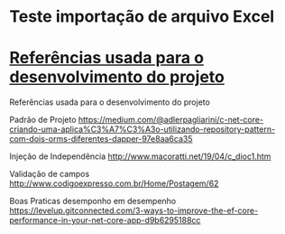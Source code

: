 # Teste importação de arquivo Excel

# <a href="https://medium.com/@adlerpagliarini/a821d501e317" target="_blank">Referências usada para o desenvolvimento do projeto</a>

Referências usada para o desenvolvimento do projeto

Padrão de Projeto
https://medium.com/@adlerpagliarini/c-net-core-criando-uma-aplica%C3%A7%C3%A3o-utilizando-repository-pattern-com-dois-orms-diferentes-dapper-97e8aa6ca35

Injeção de Independência 
http://www.macoratti.net/19/04/c_dioc1.htm

Validação de campos
http://www.codigoexpresso.com.br/Home/Postagem/62

Boas Praticas desemponho em desempenho
https://levelup.gitconnected.com/3-ways-to-improve-the-ef-core-performance-in-your-net-core-app-d9b6295188cc
